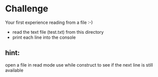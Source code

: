 # Challenge

Your first experience reading from a file :-)

* read the text file (test.txt) from this directory
* print each line into the console


## hint:

open a file in read mode
use while construct to see if the next line is still available



